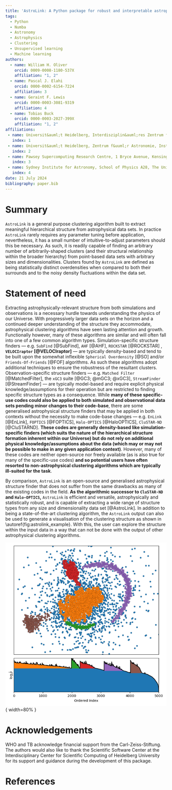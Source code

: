 ```yaml
---
title: 'AstroLink: A Python package for robust and interpretable astrophysical clustering'
tags:
  - Python
  - Numba
  - Astronomy
  - Astrophysics
  - Clustering
  - Unsupervised learning
  - Machine learning
authors:
  - name: William H. Oliver
    orcid: 0009-0008-1180-537X
    affiliation: "1, 2"
  - name: Pascal J. Elahi
    orcid: 0000-0002-6154-7224
    affiliation: 3
  - name: Geraint F. Lewis
    orcid: 0000-0003-3081-9319
    affiliation: 4
  - name: Tobias Buck
    orcid: 0000-0003-2027-399X
    affiliation: "1, 2"
affiliations:
 - name: Universit&auml;t Heidelberg, Interdisziplin&auml;res Zentrum f&uuml;r Wissenschaftliches Rechnen, Im Neuenheimer Feld 205, D-69120 Heidelberg, Germany
   index: 1
 - name: Universit&auml;t Heidelberg, Zentrum f&uuml;r Astronomie, Institut f&uuml;r Theoretische Astrophysik, Albert-&Uuml;berle-Stra&szlig;e 2, D-69120 Heidelberg, Germany
   index: 2
 - name: Pawsey Supercomputing Research Centre, 1 Bryce Avenue, Kensington, WA 6151, Australia
   index: 3
 - name: Sydney Institute for Astronomy, School of Physics A28, The University of Sydney, NSW 2006, Australia
   index: 4
date: 21 July 2024
bibliography: paper.bib
---
```


# Summary

`AstroLink` is a general purpose clustering algorithm built to extract meaningful hierarchical structure from astrophysical data sets. In practice `AstroLink` rarely requires any parameter tuning before application, nevertheless, it has a small number of intuitive-to-adjust parameters should this be necessary. As such, it is readily capable of finding an arbitrary number of arbitrarily-shaped clusters (and their structural relationship within the broader hierarchy) from point-based data sets with arbitrary sizes and dimensionalities. Clusters found by `AstroLink` are defined as being statistically distinct overdensities when compared to both their surrounds and to the noisy density fluctuations within the data set.

# Statement of need

Extracting astrophysically-relevant structure from both simulations and observations is a necessary hurdle towards understanding the physics of our Universe. With progressively larger data sets on the horizon and a continued deeper understanding of the structure they accommodate, astrophysical clustering algorithms have seen lasting attention and growth. Functionally however, many of these algorithms are similar and will often fall into one of a few common algorithm types. Simulation-specific structure finders &mdash; e.g. `SubFind` [@SubFind], `AHF` [@AHF], `ROCKSTAR` [@ROCKSTAR] , **`VELOCIraptor` [@VELOCIraptor]** &mdash; are typically density-based and tend to be built upon the somewhat inflexible `Spherical Overdensity` [@SO] and/or `Friends-Of-Friends` [@FOF] algorithms. As such these algorithms adopt additional techniques to ensure the robustness of the resultant clusters. Observation-specific structure finders &mdash; e.g. `Matched Filter` [@MatchedFilter], the `xGC3` suite [@GC3; @mGC3; @xGC3], `StreamFinder` [@StreamFinder] &mdash; are typically model-based and require explicit physical knowledge/assumptions for their operation but are restricted to finding specific structure types as a consequence. While **many of these specific-use codes could also be applied to both simulated and observational data sets pending minor changes to their code-base**, there are some generalised astrophysical structure finders that may be applied in both contexts without the necessity to make code-base changes &mdash; e.g. `EnLink` [@EnLink], `FOPTICS` [@FOPTICS], `Halo-OPTICS` [@HaloOPTICS], `CluSTAR-ND` [@CluSTARND]. **These codes are generally density-based like simulation-specific finders (which suits the nature of the hierarchical structure formation inherent within our Universe) but do not rely on additional physical knowledge/assumptions about the data (which may or may not be possible to make in any given application context)**. However, many of these codes are neither open-source nor freely available (as is also true for many of the specific-use codes) **and so potential users have often resorted to non-astrophysical clustering algorithms which are typically ill-suited for the task**.

By comparison, `AstroLink` is an open-source and generalised astrophysical structure finder that does not suffer from the same drawbacks as many of the existing codes in the field. **As the algorithmic successor to `CluSTAR-ND` and `Halo-OPTICS`,** `AstroLink` is efficient and versatile, astrophysically and statistically robust, and is capable of extracting a wide range of structure types from any size and dimensionality data set [@AstroLink]. In addition to being a state-of-the-art clustering algorithm, the `AstroLink` output can also be used to generate a visualisation of the clustering structure as shown in \autoref{fig:astrolink_example}. With this, the user can explore the structure within the input data in a way that can not be done with the output of other astrophysical clustering algorithms.

![An example of the `AstroLink` clustering output on a 2D toy data set. The top panel shows the data coloured by which cluster the points are found to be a part of. The bottom panel shows the corresponding ordered-density plot which can be used to visualise the clustering structure of the data.\label{fig:astrolink_example}](astrolink_example.png){ width=80% }

# Acknowledgements

WHO and TB acknowledge financial support from the Carl-Zeiss-Stiftung. The authors would also like to thank the Scientific Software Center at the Interdisciplinary Center for Scientific Computing of Heidelberg University for its support and guidance during the development of this package.

# References